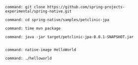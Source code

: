 ```terminal:execute
command: git clone https://github.com/spring-projects-experimental/spring-native.git
```

```terminal:execute
command: cd spring-native/samples/petclinic-jpa
```

```terminal:execute
command: time mvn package
```

```terminal:execute
command: java -jar target/petclinic-jpa-0.0.1-SNAPSHOT.jar
```

```terminal:interrupt
```

```terminal:execute
command: native-image HelloWorld
```

```terminal:execute
command: ./helloworld
```
